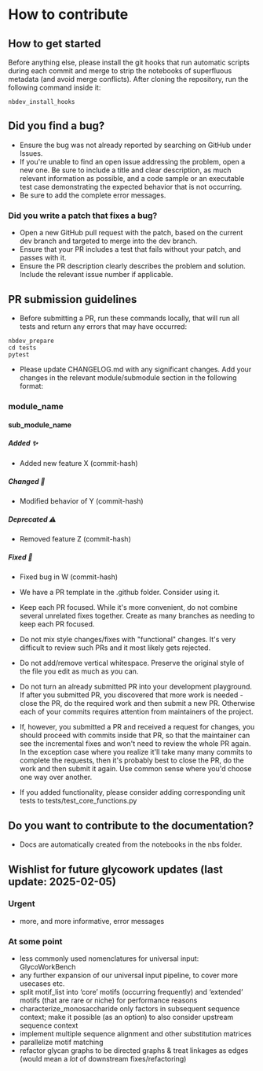 # How to contribute

## How to get started

Before anything else, please install the git hooks that run automatic scripts during each commit and merge to strip the notebooks of superfluous metadata (and avoid merge conflicts). After cloning the repository, run the following command inside it:
```
nbdev_install_hooks
```

## Did you find a bug?

* Ensure the bug was not already reported by searching on GitHub under Issues.
* If you're unable to find an open issue addressing the problem, open a new one. Be sure to include a title and clear description, as much relevant information as possible, and a code sample or an executable test case demonstrating the expected behavior that is not occurring.
* Be sure to add the complete error messages.

### Did you write a patch that fixes a bug?

* Open a new GitHub pull request with the patch, based on the current dev branch and targeted to merge into the dev branch.
* Ensure that your PR includes a test that fails without your patch, and passes with it.
* Ensure the PR description clearly describes the problem and solution. Include the relevant issue number if applicable.

## PR submission guidelines

* Before submitting a PR, run these commands locally, that will run all tests and return any errors that may have occurred:

```
nbdev_prepare
cd tests
pytest
```

* Please update CHANGELOG.md with any significant changes. Add your changes in the relevant module/submodule section in the following format:

### module_name

#### sub_module_name

##### Added ✨

* Added new feature X (commit-hash)

##### Changed 🔄

* Modified behavior of Y (commit-hash)

##### Deprecated ⚠️

* Removed feature Z (commit-hash)

##### Fixed 🐛

* Fixed bug in W (commit-hash)

* We have a PR template in the .github folder. Consider using it.
* Keep each PR focused. While it's more convenient, do not combine several unrelated fixes together. Create as many branches as needing to keep each PR focused.
* Do not mix style changes/fixes with "functional" changes. It's very difficult to review such PRs and it most likely gets rejected.
* Do not add/remove vertical whitespace. Preserve the original style of the file you edit as much as you can.
* Do not turn an already submitted PR into your development playground. If after you submitted PR, you discovered that more work is needed - close the PR, do the required work and then submit a new PR. Otherwise each of your commits requires attention from maintainers of the project.
* If, however, you submitted a PR and received a request for changes, you should proceed with commits inside that PR, so that the maintainer can see the incremental fixes and won't need to review the whole PR again. In the exception case where you realize it'll take many many commits to complete the requests, then it's probably best to close the PR, do the work and then submit it again. Use common sense where you'd choose one way over another.
* If you added functionality, please consider adding corresponding unit tests to tests/test_core_functions.py

## Do you want to contribute to the documentation?

* Docs are automatically created from the notebooks in the nbs folder.

## Wishlist for future glycowork updates (last update: 2025-02-05)

### Urgent

* more, and more informative, error messages

### At some point

* less commonly used nomenclatures for universal input: GlycoWorkBench
* any further expansion of our universal input pipeline, to cover more usecases etc.
* split motif_list into ‘core’ motifs (occurring frequently) and ‘extended’ motifs (that are rare or niche) for performance reasons
* characterize_monosaccharide only factors in subsequent sequence context; make it possible (as an option) to also consider upstream sequence context
* implement multiple sequence alignment and other substitution matrices
* parallelize motif matching
* refactor glycan graphs to be directed graphs & treat linkages as edges (would mean a *lot* of downstream fixes/refactoring)